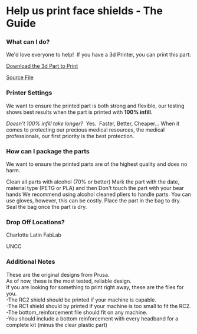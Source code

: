 # Help us print face shields - The Guide

### What can I do?

We'd love everyone to help!  If you have a 3d Printer, you can print this part:

[Download the 3d Part to Print](https://github.com/Charlotte-MEDI/Faceshields/blob/master/Approved_Current_Design/rc2_headband.stl)  

[Source File](https://www.prusaprinters.org/prints/26474-prusa-rc2-no-elastic-required-secure-with-rope-web)  

### Printer Settings

We want to ensure the printed part is both strong and flexible, our testing shows best results when the part is printed with **100% infill**.  

*Doesn't 100% infill take longer?*  Yes.  Faster, Better, Cheaper... When it comes to protecting our precious medical resources, the medical professionals, our first priority is the best protection.

### How can I package the parts

We want to ensure the printed parts are of the highest quality and does no harm.  

Clean all parts with alcohol (70% or better)
Mark the part with the date, material type (PETG or PLA) and then 
Don't touch the part with your bear hands
	We recommend using alcohol cleaned pliers to handle parts.
	You can use gloves, however, this can be costly.
Place the part in the bag to dry.
Seal the bag once the part is dry.


### Drop Off Locations?

Charlotte Latin FabLab

UNCC

### Additional Notes
These are the original designs from Prusa.  
As of now, these is the most tested, reliable design.  
If you are looking for something to print right away, these are the files for you.  
-The RC2 shield should be printed if your machine is capable.  
-The RC1 shield should by printed if your machine is too small to fit the RC2.  
-The bottom_reinforcement file should fit on any machine.  
-You should include a bottom reinforcement with every headband for a complete kit (minus the clear plastic part)
